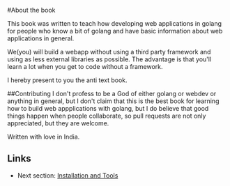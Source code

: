 #About the book

This book was written to teach how developing web applications in golang for people who know a bit of golang and have basic information about web applications in general. 

We(you) will build a webapp without using a third party framework and using as less external libraries as possible. The advantage is that you'll learn a lot when you get to code without a framework.

I hereby present to you the anti text book.


##Contributing
I don't profess to be a God of either golang or webdev or anything in general, but I don't claim that this is the best book for learning how to build web appplications with golang, but I do believe that good things happen when people collaborate, so pull requests are not only appreciated, but they are welcome.

Written with love in India.


## Links

- Next section: [Installation and Tools](content/0.0install.md)
